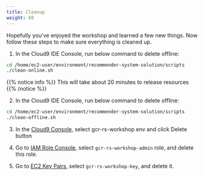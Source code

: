 ```yaml
---
title: Cleanup
weight: 60
---
```


Hopefully you’ve enjoyed the workshop and learned a few new things. Now follow these steps to make sure everything is cleaned up.

1. In the Cloud9 IDE Console, run below command to delete offline:
```sh
cd /home/ec2-user/environment/recommender-system-solution/scripts
./clean-online.sh
```

{{% notice info %}}
This will take about 20 minutes to release resources
{{% /notice %}}

2. In the Cloud9 IDE Console, run below command to delete offline:
```sh
cd /home/ec2-user/environment/recommender-system-solution/scripts
./clean-offline.sh
```

3. In the [Cloud9 Console](https://ap-northeast-1.console.aws.amazon.com/cloud9/home?region=ap-northeast-1#), select gcr-rs-workshop env and click Delete button

4. Go to [IAM Role Console](https://console.aws.amazon.com/iam/home#/roles), select `gcr-rs-workshop-admin` role, and delete this role.

5. Go to [EC2 Key Pairs](https://ap-northeast-1.console.aws.amazon.com/ec2/v2/home?region=ap-northeast-1#KeyPairs:search=gcr-rs-workshop-key), select `gcr-rs-workshop-key`, and delete it.

